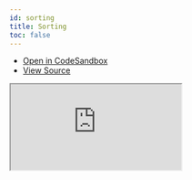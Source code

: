 ```yaml
---
id: sorting
title: Sorting
toc: false
---
```


- [Open in CodeSandbox](https://codesandbox.io/s/github/tannerlinsley/react-table/tree/v7/examples/sorting)
- [View Source](https://github.com/tannerlinsley/react-table/tree/v7/examples/sorting)

<iframe
  src="https://codesandbox.io/embed/github/tannerlinsley/react-table/tree/v7/examples/sorting?autoresize=1&fontsize=14&theme=dark"
  title="tannerlinsley/react-table: sorting"
  sandbox="allow-forms allow-modals allow-popups allow-presentation allow-same-origin allow-scripts"
  style={{
    width: '100%',
    height: '80vh',
    border: '0',
    borderRadius: 8,
    overflow: 'hidden',
    position: 'static',
    zIndex: 0,
  }}
></iframe>

